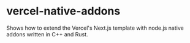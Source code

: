 # vercel-native-addons
Shows how to extend the Vercel's Next.js template with node.js native addons written in C++ and Rust.
